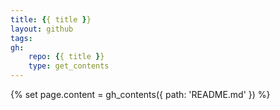 ```yaml
---
title: {{ title }}
layout: github
tags:
gh:
    repo: {{ title }}
    type: get_contents
---
```

{% set page.content = gh_contents({ path: 'README.md' }) %}